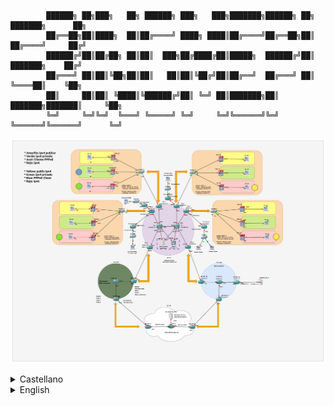             ██████╗ ██╗███╗   ██╗ ██████╗ ███╗   ███╗███████╗██████╗ ██╗     ███████╗      ██╗
            ██╔══██╗██║████╗  ██║██╔════╝ ████╗ ████║██╔════╝██╔══██╗██║     ██╔════╝     ██╔╝
            ██████╔╝██║██╔██╗ ██║██║  ███╗██╔████╔██║█████╗  ██████╔╝██║     ███████╗    ██╔╝ 
            ██╔═══╝ ██║██║╚██╗██║██║   ██║██║╚██╔╝██║██╔══╝  ██╔═══╝ ██║     ╚════██║    ╚██╗ 
            ██║     ██║██║ ╚████║╚██████╔╝██║ ╚═╝ ██║███████╗██║     ███████╗███████║     ╚██╗
            ╚═╝     ╚═╝╚═╝  ╚═══╝ ╚═════╝ ╚═╝     ╚═╝╚══════╝╚═╝     ╚══════╝╚══════╝      ╚═╝

![Overview](files/project_overview.png?raw=true)

<details>
<summary>Castellano</summary>
<br>
> ! ESTE PROYECTO ESTA EN UNA FASE INCIAL, SEAN COMPASIVOS :P

  Sobre este proyecto:
-
PMP tiene como objetivo ser un recurso de aprendizaje de código abierto, que ayude aquellos que buscan ver cómo funcionan los protocolos dentro de un entorno controlado y seguro. Este proyecto no es perfecto, no está hecho por profesionales, soy un estudiante que se encontró una curva de aprendizaje bastante inclinada cuando comenzo en el mundillo de las redes, y que quiere probeer de herramientas a aquellos que vienen detrás :)
Si tienes experiencia en este tema y hay algo que crees que está mal, hazmelo saber, el feedback siempre se agradece; si quieres colaborar de forma activa, eres bienvenido, ve a la sección de cómo publicar cambios para saber más.

El proyecto incluye 4 sistemas autónomos: (Esta descripción está incompleta, se añadirá una explicación detallada en el futuro)
> **ISP 55:** Este es el más complejo de los 4, solo permite el tráfico ipv4 de forma predeterminada, pero implementa mpls y túneles 6rd para permitir el tráfico ipv6.
> **ISP 2000:** Estos son los nuevos en la industria, solo permiten ipv6 de forma predeterminada, pero se implementan túneles ip4ip6.
> **ISP 3000:** Al igual que ISP 55, solo permiten el tráfico ipv4 de forma predeterminada, pero usando 6pe, el tráfico ipv6 puede atravesarlo.
> **ISP 100:** Este ISP que tiene como objetivo simular el resto de Internet.

El color del punto final indica:
> **Amarillo:** Cliente con dirección ipv4 pública.
> **Verde:** Cliente con dirección ipv4 privada (CGNAT).
> **Rojo:** Cliente con rango Ipv6 asignado.
> - Círculo verde: Túnel a través de CGNAT.
> - Círculo amarillo: Túnel con salida publica.
>
> **Círculo azul**: Cliente conectado a ISP 3000 mediante PPPoE.

Otras características son:
>Servidor dhcp centralizado, rbgp dual (el servidor dhcp también actúa como rbgp) 2 vpn separados administrados por vrfs, ospf, ibgp y ebgp. (Probablemente me estoy perdiendo algo)

Primeros pasos:
-
En primer lugar, necesitas gns3, puedes instalarlo aquí y el archivo IBS.gns3project, las imágenes del firmware de los routers deberían estar incluidas, pero también puede encontrarlas aquí. También se recomienda wireshark, ya que se puede usar de forma nativa en gns3 para analizar el tráfico, puedes encontrarlo aquí.

Si esta es tu primera vez con gns3 y un proyecto de este tamaño, calma... pilla un café, y sientate comodo, gns3 se toma su tiempo para cargar y comenzar, así que no entres en pánico si no ves que las cosas se muevan al instante.. Gns3 tiene una arquitectura cliente-servidor, es por eso que quizás veas ventanas emergentes que intentan conectarse a un servidor en localhost.

Después de abrir el proyecto, cuando la ventana emergente de carga desaparezca, deberías estar listo para pulsar el botón de play (el verde en la parte superior izquierda) y los enlaces deberían comenzar a cambiar de rojo a verde. Lleva su tiempo, muchos protocolos que se ejecutan desde cold-start, así que espera unos minutos para asegurarte de que todo esté listo.

Pues ya tiene todas las interfaces con ips configuradas y sus tablas de rutas están llenas, es hora de jugar.
Primero puedes probar el camino más largo; desde una terminal de usuario final (haga doble clic en una PC verde, se debe abrir una terminal), escribe:

> **ping 50.0.0.2** (el servidor en la parte inferior)

Si no funciona, no te preocupes, ¿ves un mensaje "DDD" en el terminal de PC? Significa que el primer descubrimiento de dhcp falló, esto sucede porque el PC finaliza su configuración antes que el CPE, por lo que dhcp no se carga a tiempo. Para resolverlo solo escribe:
> **dhcp**

Si ahora ves DORA, significa que completó todos los pasos de descubrimiento, oferta, solicitud, reconocimiento, ahora puedes repetir el ping.
Si deseas analizar los paquetes en cualquier enlace (requiere wireshark), simplemente haz click derecho sobre él y haz clic en iniciar captura, debería aparecer una lupa sobre el enlace, recuerda que cerrar Wireshark no detiene la captura, si la lupa está ahí, la captura se está ejecutando y consumiendo recursos, recuarda esto, te salvará de crasheos inesperados.

Comandos básicos del terminal ios:
-
Si deseas profundizar, debe saber cómo usar el terminal ios, los aspectos más básicos son:
> **show ip interface brief** o **sh ip int b**
> **sh ip route**

Entrando al modo de configuración dglobal:
> **configurar terminal** o **conf t**

Pero la palabra clave más importante es "?", escribe "?" después de cualquier comando y obtendrá todas las opciones que puedes usar, usa ***enter*** y ***space*** para avanzar.

Revisar la configuración del router:
-
Para ver la configuración de cualquier router con el proyecto parado, puedes hacer click derecho en el router deseado e ir a "edit config". Si el proyecto se está ejecutando, también puedes escribir en el terminal:
> **show run** o **sh run**

y usa ***enter*** y ***space*** para avanzar.

Ttrabajando en:
-
- Permitir que los clientes tengan diferentes rangos de ipv6 asignados (lo que permite a las empresas tener rangos más grandes), implica la configuración de un túnel 6rd a una anycast en los border router.


TO-DO:
-
- Servidores DNS


Cómo publicar cambios:
-
(Trabajando en ello)
</details>

<details>
<summary>English</summary>
<br>
> ! THIS PROJECT IS IN A REALLY EARLY STAGE, PLEASE BE COMPASSIONATE :P

About this project:
- 
PMP aims to be an opensource learning resource, that helps new people to see how protocols operates inside a controlled and secure environment. This project is not perfect, is not made by professionals, I'm an student myself that found a fairly steep learning curve when I wanted to start in the world of networks, so I wanted to help others.
  
If you have experience in this topic, and there is something you think is wrong, please let me know, feedback is great; also if you want to collaborate, you are welcome, go to the how to publish changes section to know more.

The project includes 4 autonomous system: (This description is work in progress, an in depth explanation will be added)
> **ISP 55:** This is the more complex one, it only allow ipv4 traffic by default, but implements mpls and 6rd tunnels to allow ipv6 traffic. 
> **ISP 2000:** This are the new guys, they only allow ipv6 by default, but ip4ip6 tunnels are deployed.
> **ISP 3000:** Like ISP 55, they only allow ipv4 traffic by default, but using 6pe tunnels ipv6 traffic can go throw.
> **ISP 100:** This is a dual stack isp that aims to simulate the rest of internet.

The end-point color indicates:
> **Yellow:** Client with public ipv4 address.
> **Green:** Client with private ipv4 address (CGNAT).
> **Red:** Client with Ipv6 range assigned.
> - Green circle: Tunnel throw cgnat.
> - Yellow circle: Public tunnel.
> 
> **Blue circle**: Client connected to ISP 3000 throw PPPoE. 

Other features are:
>Cgnat on green endpoints, centraliced dhcp server, dual rbgp (the dhcp server also act as rbgp), PPPoE that allows ClientPPP to acces the ISP 3000 network, 2 separated vpns managed by vrfs, ospf, ibgp and ebgp. (Probably Im missing something)

Start walking around:
-
First of all, you need gns3, you can install it here and the IBS.gns3project, the router's firmware images should be included, but you can find them here too. Also wireshark is recomended, since it can be used natively in gns3 to analyze traffic, you can find it here.

If this is your first time with gns3 and a project of this size, stay calm... btw go take a coffee, it takes its time to load and start, so don't panic if you don't see things doing things instantly. Gns3 has a client-server arquitecture, thats why you see popups trying to connect to a server in localhost.

After opening the project, when the loading popup is gone, you should be ready to hit the play button (the green one on top left) and links should start to change from red to green. It takes a while, many protocols running from cold start, so give it a few minutes to make sure everything its ready.

So you have all interfaces with ips configured and your route tables are filled, its time to play.
First you can test the longest path; from an end user terminal (double click on a green PC, a terminal should open), write :

>  **ping 50.0.0.2** (the server at the bottom)

If it doesn't work, no worries, do you see a "DDD" message on the PC terminal? It means the first dhcp discovery failed, this happens due to the PC ending its configuration before the CPE does, so dhcp is not working on time. To solve it just write:
> **dhcp**

If you now see DORA, it means it compleated all the discovery, offer, request, ack steps, now you can repeated the ping.

If you want to analyze the packets in any link (wireshark required), just right click on it and click on start capture, a lens should appear over the link, remember that closing wireshark doest stop stop the capture, if the lens is there, wireshark is running and consuming resources, take care of that.

Basic ios terminal commands:
-
If you want to dig in, you need to now how to use the ios terminal, the most basics are:
> **show ip interface brief** or **sh ip in b**
> **show ip route**

Entering global config mode:
> **configure terminal** or **conf t**

But the most important keyword is "?", write "?" after any command and you will get all the options you have, use ***enter*** and ***space*** to advance. 

Review router configuration:
-
To check the configuration of any router with the project not running, you can right click on the desired router and go to edit config. If the project is running, you also can write:
> **show run**

and use ***enter*** and ***space*** to advance.

Currently working on:
-
- Allow clients to have different ipv6 ranges assigned (allowing companies to have bigger ranges), involves 6rd tunnel configuration with anycast to bot border routers.


TO-DO:
-
- DNS servers


How to publish changes:
-
(Working on this)
</details>
